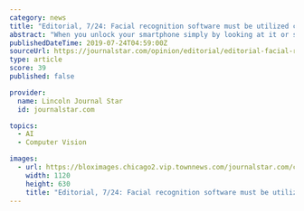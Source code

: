 ```yaml
---
category: news
title: "Editorial, 7/24: Facial recognition software must be utilized carefully by Lincoln police"
abstract: "When you unlock your smartphone simply by looking at it or see your name tagged in a photo uploaded to Facebook, you’ve used facial recognition technology. That technology has become popular ..."
publishedDateTime: 2019-07-24T04:59:00Z
sourceUrl: https://journalstar.com/opinion/editorial/editorial-facial-recognition-software-must-be-utilized-carefully-by-lincoln/article_c66eceb5-c601-5985-98c7-13dccf4162f6.html
type: article
score: 39
published: false

provider:
  name: Lincoln Journal Star
  id: journalstar.com

topics:
  - AI
  - Computer Vision

images:
  - url: https://bloximages.chicago2.vip.townnews.com/journalstar.com/content/tncms/assets/v3/editorial/f/8a/f8a8901b-714c-548e-aaa6-14e6e8ebc9ca/5d3757ddbcd85.image.jpg?crop=1662%2C935%2C0%2C155&amp;resize=1120%2C630&amp;order=crop%2Cresize
    width: 1120
    height: 630
    title: "Editorial, 7/24: Facial recognition software must be utilized carefully by Lincoln police"
---
```

